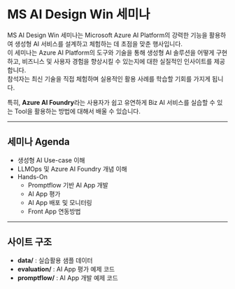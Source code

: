 # MS AI Design Win 세미나

MS AI Design Win 세미나는 Microsoft Azure AI Platform의 강력한 기능을 활용하여 생성형 AI 서비스를 설계하고 체험하는 데 초점을 맞춘 행사입니다.  
이 세미나는 Azure AI Platform의 도구와 기술을 통해 생성형 AI 솔루션을 어떻게 구현하고, 비즈니스 및 사용자 경험을 향상시킬 수 있는지에 대한 실질적인 인사이트를 제공합니다.  
참석자는 최신 기술을 직접 체험하며 실용적인 활용 사례를 학습할 기회를 가지게 됩니다.  

특히, **Azure AI Foundry**라는 사용자가 쉽고 유연하게 Biz AI 서비스를 실습할 수 있는 Tool을 활용하는 방법에 대해서 배울 수 있습니다.

---

## 세미나 Agenda
- 생성형 AI Use-case 이해  
- LLMOps 및 Azure AI Foundry 개념 이해  
- Hands-On  
  - Promptflow 기반 AI App 개발  
  - AI App 평가  
  - AI App 배포 및 모니터링  
  - Front App 연동방법  

---

## 사이트 구조
- **data/** : 실습활용 샘플 데이터  
- **evaluation/** : AI App 평가 예제 코드  
- **promptflow/** : AI App 개발 예제 코드  